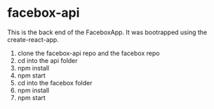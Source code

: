 # facebox-api
This is the back end of the FaceboxApp. It was bootrapped using the create-react-app. 

1. clone the facebox-api repo and the facebox repo
2. cd into the api folder
3. npm install
4. npm start
5. cd into the facebox folder
6. npm install
7. npm start
